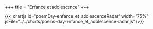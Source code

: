 +++
title = "Enfance et adolescence"
+++

{{< chartjs id="poemDay-enfance_et_adolescenceRadar" width="75%" jsFile="../../charts/poems-day-enfance_et_adolescence-radar.js" />}}
